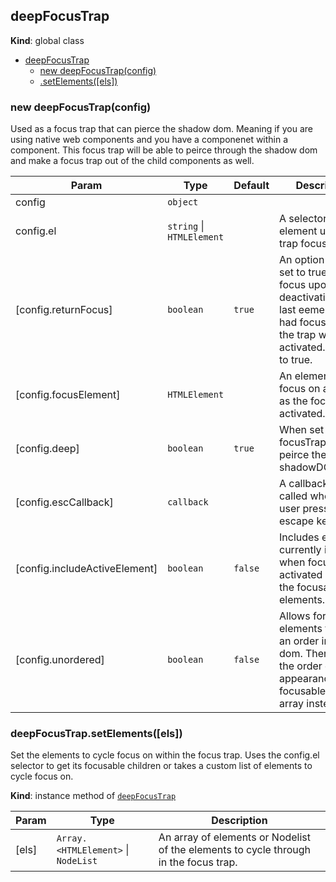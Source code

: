 <a name="deepFocusTrap"></a>

## deepFocusTrap
**Kind**: global class  

* [deepFocusTrap](#deepFocusTrap)
    * [new deepFocusTrap(config)](#new_deepFocusTrap_new)
    * [.setElements([els])](#deepFocusTrap+setElements)

<a name="new_deepFocusTrap_new"></a>

### new deepFocusTrap(config)
Used as a focus trap that can pierce the shadow dom. Meaning if you are using native
web components and you have a componenet within a component. This focus trap will be able to peirce through the shadow dom and make a focus trap
out of the child components as well.


| Param | Type | Default | Description |
| --- | --- | --- | --- |
| config | <code>object</code> |  |  |
| config.el | <code>string</code> \| <code>HTMLElement</code> |  | A selector or element used to trap focus within |
| [config.returnFocus] | <code>boolean</code> | <code>true</code> | An option when set to true returns focus upon deactivation to the last eement that had focus before the trap was activated. Defualts to true. |
| [config.focusElement] | <code>HTMLElement</code> |  | An element to focus on as soon as the focus trap is activated. |
| [config.deep] | <code>boolean</code> | <code>true</code> | When set to false focusTrap will not peirce the shadowDOM. |
| [config.escCallback] | <code>callback</code> |  | A callback to be called when the user presses the escape key. |
| [config.includeActiveElement] | <code>boolean</code> | <code>false</code> | Includes element currently in focus when focusTrap is activated within the focusable elements. |
| [config.unordered] | <code>boolean</code> | <code>false</code> | Allows for elements to be in an order in the dom. Then follows the order of appearance in the focusableElements array instead. |

<a name="deepFocusTrap+setElements"></a>

### deepFocusTrap.setElements([els])
Set the elements to cycle focus on within the focus trap. Uses the
config.el selector to get its focusable children or takes a custom list of elements to cycle focus on.

**Kind**: instance method of [<code>deepFocusTrap</code>](#deepFocusTrap)  

| Param | Type | Description |
| --- | --- | --- |
| [els] | <code>Array.&lt;HTMLElement&gt;</code> \| <code>NodeList</code> | An array of elements or Nodelist of the elements to cycle through in the focus trap. |

